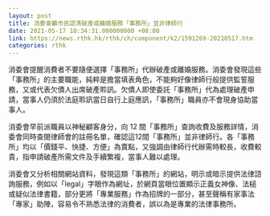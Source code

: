```yaml
---
layout: post
title: 消委會籲市民認清破產或離婚服務「事務所」並非律師行
date: 2021-05-17 10:34:31.000000000 +08:00
link: https://news.rthk.hk/rthk/ch/component/k2/1591269-20210517.htm
categories: rthk
---
```


消委會提醒消費者不要隨便選擇「事務所」代辦破產或離婚服務。消委會發現這些「事務所」的主要職能，純粹是擔當填表角色，不能夠好像律師行般提供監誓服務，又或代表欠債人出席破產聆訊。欠債人即使委託「事務所」代為處理破產申請，當事人仍須於法庭聆訊當日自行上庭應訊，「事務所」職員亦不會現身協助當事人。

消委會早前派職員以神秘顧客身分，向 12 間「事務所」查詢收費及服務詳情，消委會同時查閱律師會的註冊名單，確認這12間「事務所」並非律師行。各「事務所」均以「價錢平、快捷、方便」為賣點，又強調由律師行代辦需時較長，收費較貴，指申請破產所需文件及手續繁複，當事人難以處理。

消委會又分析相關網站資料，發現這類「事務所」的網站，明示或暗示提供法律諮詢服務，例如以「legal」字眼作為網址，於網頁當眼位置顯示正義女神像、法槌或疑似法律書籍，部分更將「專業服務」作為招牌的一部分，甚至聲稱有家事法「專家」助陣，容易令不熟悉法律的消費者，誤以為是專業的法律事務所。
